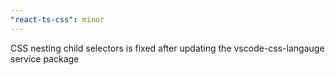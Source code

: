 ```yaml
---
"react-ts-css": minor
---
```


CSS nesting child selectors is fixed after updating the vscode-css-langauge service package
